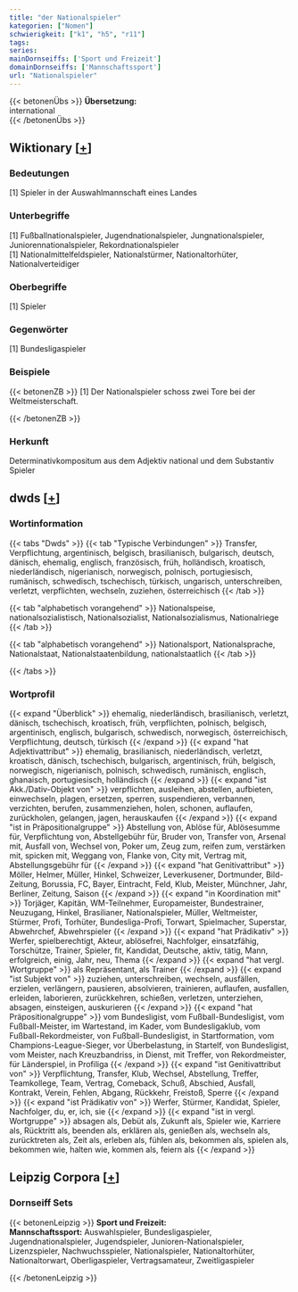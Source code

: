 ```yaml
---
title: "der Nationalspieler"
kategorien: ["Nomen"]
schwierigkeit: ["k1", "h5", "r11"]
tags:
series:
mainDornseiffs: ['Sport und Freizeit']
domainDornseiffs: ['Mannschaftssport']
url: "Nationalspieler"
---
```


{{< betonenÜbs >}}
**Übersetzung:**  
international  
{{< /betonenÜbs >}}

## Wiktionary [[+](https://de.wiktionary.org/wiki/Nationalspieler)]

### Bedeutungen
[1] Spieler in der Auswahlmannschaft eines Landes  

### Unterbegriffe
[1] Fußballnationalspieler, Jugendnationalspieler, Jungnationalspieler, Juniorennationalspieler, Rekordnationalspieler  
[1] Nationalmittelfeldspieler, Nationalstürmer, Nationaltorhüter, Nationalverteidiger  

### Oberbegriffe
[1] Spieler  

### Gegenwörter
[1] Bundesligaspieler  

### Beispiele
{{< betonenZB >}}
[1] Der Nationalspieler schoss zwei Tore bei der Weltmeisterschaft.  

{{< /betonenZB >}}
### Herkunft
Determinativkompositum aus dem Adjektiv national und dem Substantiv Spieler  



## dwds [[+](https://www.dwds.de/wb/Nationalspieler)]

### Wortinformation
{{< tabs "Dwds" >}}
{{< tab "Typische Verbindungen" >}}
Transfer, Verpflichtung, argentinisch, belgisch, brasilianisch, bulgarisch, deutsch, dänisch, ehemalig, englisch, französisch, früh, holländisch, kroatisch, niederländisch, nigerianisch, norwegisch, polnisch, portugiesisch, rumänisch, schwedisch, tschechisch, türkisch, ungarisch, unterschreiben, verletzt, verpflichten, wechseln, zuziehen, österreichisch
{{< /tab >}}

{{< tab "alphabetisch vorangehend" >}}
Nationalspeise, nationalsozialistisch, Nationalsozialist, Nationalsozialismus, Nationalriege
{{< /tab >}}

{{< tab "alphabetisch vorangehend" >}}
Nationalsport, Nationalsprache, Nationalstaat, Nationalstaatenbildung, nationalstaatlich
{{< /tab >}}

{{< /tabs >}}

### Wortprofil
{{< expand "Überblick" >}} ehemalig, niederländisch, brasilianisch, verletzt, dänisch, tschechisch, kroatisch, früh, verpflichten, polnisch, belgisch, argentinisch, englisch, bulgarisch, schwedisch, norwegisch, österreichisch, Verpflichtung, deutsch, türkisch {{< /expand >}}
{{< expand "hat Adjektivattribut" >}} ehemalig, brasilianisch, niederländisch, verletzt, kroatisch, dänisch, tschechisch, bulgarisch, argentinisch, früh, belgisch, norwegisch, nigerianisch, polnisch, schwedisch, rumänisch, englisch, ghanaisch, portugiesisch, holländisch {{< /expand >}}
{{< expand "ist Akk./Dativ-Objekt von" >}} verpflichten, ausleihen, abstellen, aufbieten, einwechseln, plagen, ersetzen, sperren, suspendieren, verbannen, verzichten, berufen, zusammenziehen, holen, schonen, auflaufen, zurückholen, gelangen, jagen, herauskaufen {{< /expand >}}
{{< expand "ist in Präpositionalgruppe" >}} Abstellung von, Ablöse für, Ablösesumme für, Verpflichtung von, Abstellgebühr für, Bruder von, Transfer von, Arsenal mit, Ausfall von, Wechsel von, Poker um, Zeug zum, reifen zum, verstärken mit, spicken mit, Weggang von, Flanke von, City mit, Vertrag mit, Abstellungsgebühr für {{< /expand >}}
{{< expand "hat Genitivattribut" >}} Möller, Helmer, Müller, Hinkel, Schweizer, Leverkusener, Dortmunder, Bild-Zeitung, Borussia, FC, Bayer, Eintracht, Feld, Klub, Meister, Münchner, Jahr, Berliner, Zeitung, Saison {{< /expand >}}
{{< expand "in Koordination mit" >}} Torjäger, Kapitän, WM-Teilnehmer, Europameister, Bundestrainer, Neuzugang, Hinkel, Brasilianer, Nationalspieler, Müller, Weltmeister, Stürmer, Profi, Torhüter, Bundesliga-Profi, Torwart, Spielmacher, Superstar, Abwehrchef, Abwehrspieler {{< /expand >}}
{{< expand "hat Prädikativ" >}} Werfer, spielberechtigt, Akteur, ablösefrei, Nachfolger, einsatzfähig, Torschütze, Trainer, Spieler, fit, Kandidat, Deutsche, aktiv, tätig, Mann, erfolgreich, einig, Jahr, neu, Thema {{< /expand >}}
{{< expand "hat vergl. Wortgruppe" >}} als Repräsentant, als Trainer {{< /expand >}}
{{< expand "ist Subjekt von" >}} zuziehen, unterschreiben, wechseln, ausfällen, erzielen, verlängern, pausieren, absolvieren, trainieren, auflaufen, ausfallen, erleiden, laborieren, zurückkehren, schießen, verletzen, unterziehen, absagen, einsteigen, auskurieren {{< /expand >}}
{{< expand "hat Präpositionalgruppe" >}} vom Bundesligist, vom Fußball-Bundesligist, vom Fußball-Meister, im Wartestand, im Kader, vom Bundesligaklub, vom Fußball-Rekordmeister, von Fußball-Bundesligist, in Startformation, vom Champions-League-Sieger, vor Überbelastung, in Startelf, von Bundesligist, vom Meister, nach Kreuzbandriss, in Dienst, mit Treffer, von Rekordmeister, für Länderspiel, in Profiliga {{< /expand >}}
{{< expand "ist Genitivattribut von" >}} Verpflichtung, Transfer, Klub, Wechsel, Abstellung, Treffer, Teamkollege, Team, Vertrag, Comeback, Schuß, Abschied, Ausfall, Kontrakt, Verein, Fehlen, Abgang, Rückkehr, Freistoß, Sperre {{< /expand >}}
{{< expand "ist Prädikativ von" >}} Werfer, Stürmer, Kandidat, Spieler, Nachfolger, du, er, ich, sie {{< /expand >}}
{{< expand "ist in vergl. Wortgruppe" >}} absagen als, Debüt als, Zukunft als, Spieler wie, Karriere als, Rücktritt als, beenden als, erklären als, genießen als, wechseln als, zurücktreten als, Zeit als, erleben als, fühlen als, bekommen als, spielen als, bekommen wie, halten wie, kommen als, feiern als {{< /expand >}}

## Leipzig Corpora [[+](https://corpora.uni-leipzig.de/en/res?word=Nationalspieler&corpusId=deu_newscrawl-public_2018)]

### Dornseiff Sets
{{< betonenLeipzig >}}
**Sport und Freizeit:**  
**Mannschaftssport:** Auswahlspieler, Bundesligaspieler, Jugendnationalspieler, Jugendspieler, Junioren-Nationalspieler, Lizenzspieler, Nachwuchsspieler, Nationalspieler, Nationaltorhüter, Nationaltorwart, Oberligaspieler, Vertragsamateur, Zweitligaspieler  

{{< /betonenLeipzig >}}
